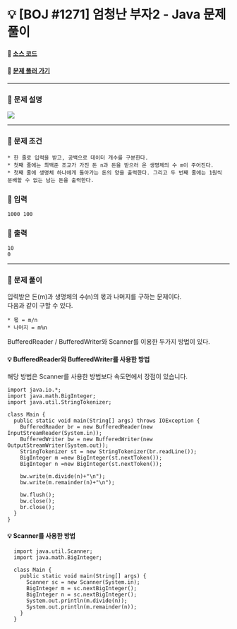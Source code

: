  # :bulb: [BOJ #1271] 엄청난 부자2 - Java 문제 풀이
#### :link: [소스 코드](https://github.com/nexusgh12/Algorithm/blob/main/BOJ_1271/BOJ_1271.java)  
#### :link: [문제 풀러 가기](https://www.acmicpc.net/problem/1271)

***
### :seedling: 문제 설명
<img src="https://s3.us-west-2.amazonaws.com/secure.notion-static.com/a68fa698-2b9f-417e-ba41-39bebce9694c/Untitled.png?X-Amz-Algorithm=AWS4-HMAC-SHA256&X-Amz-Content-Sha256=UNSIGNED-PAYLOAD&X-Amz-Credential=AKIAT73L2G45EIPT3X45%2F20220115%2Fus-west-2%2Fs3%2Faws4_request&X-Amz-Date=20220115T110204Z&X-Amz-Expires=86400&X-Amz-Signature=0a4d6899baf437a211dcb21aba04a36191b93c4ad12c6cc2090394a8e0120124&X-Amz-SignedHeaders=host&response-content-disposition=filename%20%3D%22Untitled.png%22&x-id=GetObject">

***

### :seedling: 문제 조건
    * 한 줄로 입력을 받고, 공백으로 데이터 개수를 구분한다.
    * 첫째 줄에는 최백준 조교가 가진 돈 n과 돈을 받으러 온 생명체의 수 m이 주어진다. 
    * 첫째 줄에 생명체 하나에게 돌아가는 돈의 양을 출력한다. 그리고 두 번째 줄에는 1원씩 분배할 수 없는 남는 돈을 출력한다.
    
### :seedling: 입력
    1000 100
    
### :seedling: 출력
    10
    0
***
### :seedling: 문제 풀이
 입력받은 돈(m)과 생명체의 수(n)의 몫과 나머지를 구하는 문제이다.  
 다음과 같이 구할 수 있다.  
 
    * 몫 = m/n
    * 나머지 = m%n
    
    
 BufferedReader / BufferedWriter와 Scanner를 이용한 두가지 방법이 있다.
 
 #### :bulb: BufferedReader와 BufferedWriter를 사용한 방법

 해당 방법은 Scanner를 사용한 방법보다 속도면에서 장점이 있습니다.  
 
    import java.io.*;
    import java.math.BigInteger;
    import java.util.StringTokenizer;
    
    class Main {
      public static void main(String[] args) throws IOException {
        BufferedReader br = new BufferedReader(new InputStreamReader(System.in));
        BufferedWriter bw = new BufferedWriter(new OutputStreamWriter(System.out));
        StringTokenizer st = new StringTokenizer(br.readLine());
        BigInteger m =new BigInteger(st.nextToken());
        BigInteger n =new BigInteger(st.nextToken());

        bw.write(m.divide(n)+"\n");
        bw.write(m.remainder(n)+"\n");

        bw.flush();
        bw.close();
        br.close();
      }
    }
    
 #### :bulb: Scanner를 사용한 방법
      import java.util.Scanner;
      import java.math.BigInteger;
      
      class Main {
        public static void main(String[] args) {
          Scanner sc = new Scanner(System.in);
          BigInteger m = sc.nextBigInteger();
          BigInteger n = sc.nextBigInteger();
          System.out.println(m.divide(n));
          System.out.println(m.remainder(n));
        }  
      }    
 
  

